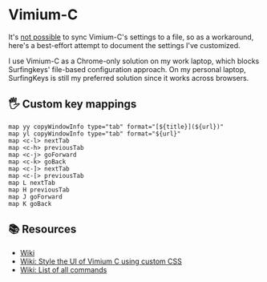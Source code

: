 # Vimium-C

It's [not possible](https://github.com/gdh1995/vimium-c/issues/563) to sync Vimium-C's settings to a file, so as a workaround, here's a best-effort attempt to document the settings I've customized.

I use Vimium-C as a Chrome-only solution on my work laptop, which blocks Surfingkeys' file-based configuration approach. On my personal laptop, SurfingKeys is still my preferred solution since it works across browsers.

## 🖐️ Custom key mappings

```
map yy copyWindowInfo type="tab" format="[${title}](${url})"
map yl copyWindowInfo type="tab" format="${url}"
map <c-l> nextTab
map <c-h> previousTab
map <c-j> goForward
map <c-k> goBack
map <c-]> nextTab
map <c-[> previousTab
map L nextTab
map H previousTab
map J goForward
map K goBack
```

## 📚 Resources

- [Wiki](https://github.com/gdh1995/vimium-c/wiki)
- [Wiki: Style the UI of Vimium C using custom CSS](https://github.com/gdh1995/vimium-c/wiki/Style-the-UI-of-Vimium-C-using-custom-CSS)
- [Wiki: List of all commands](https://github.com/gdh1995/vimium-c/wiki/List-of-all-commands)
